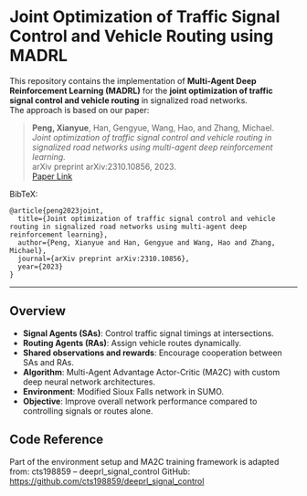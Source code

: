 # Joint Optimization of Traffic Signal Control and Vehicle Routing using MADRL

This repository contains the implementation of **Multi-Agent Deep Reinforcement Learning (MADRL)** for the **joint optimization of traffic signal control and vehicle routing** in signalized road networks.  
The approach is based on our paper:

> **Peng, Xianyue**, Han, Gengyue, Wang, Hao, and Zhang, Michael.  
> *Joint optimization of traffic signal control and vehicle routing in signalized road networks using multi-agent deep reinforcement learning.*  
> arXiv preprint arXiv:2310.10856, 2023.  
> [Paper Link](https://arxiv.org/abs/2310.10856)

BibTeX:
```
@article{peng2023joint,
  title={Joint optimization of traffic signal control and vehicle routing in signalized road networks using multi-agent deep reinforcement learning},
  author={Peng, Xianyue and Han, Gengyue and Wang, Hao and Zhang, Michael},
  journal={arXiv preprint arXiv:2310.10856},
  year={2023}
}
```

---

## Overview

- **Signal Agents (SAs)**: Control traffic signal timings at intersections.
- **Routing Agents (RAs)**: Assign vehicle routes dynamically.
- **Shared observations and rewards**: Encourage cooperation between SAs and RAs.
- **Algorithm**: Multi-Agent Advantage Actor-Critic (MA2C) with custom deep neural network architectures.
- **Environment**: Modified Sioux Falls network in SUMO.
- **Objective**: Improve overall network performance compared to controlling signals or routes alone.

## Code Reference

Part of the environment setup and MA2C training framework is adapted from:
cts198859 – deeprl_signal_control
GitHub: https://github.com/cts198859/deeprl_signal_control
